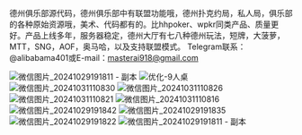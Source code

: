 德州俱乐部源代码，德州俱乐部中有联盟功能哦，德州扑克约局，私人局，俱乐部的各种原始资源哦，美术、代码都有的。比hhpoker、wpkr同类产品、质量更好。产品上线多年，服务器稳定，德州大厅有七八种德州玩法，短牌，大菠萝，MTT，SNG，AOF，奥马哈，以及支持联盟模式。
Telegram联系： @alibabama401或E-mail：masterai918@gmail.com


![微信图片_20241029191811 - 副本](https://github.com/user-attachments/assets/31da98f9-d812-4501-9756-d7e9efe08f12)
![优化-9人桌](https://github.com/user-attachments/assets/1dc7be3e-eee3-4bfb-98ef-27b428bcc3fa)
![微信图片_20241031110830](https://github.com/user-attachments/assets/af9ed4cc-a4fb-4901-a96b-3b3cf7abaaf1)
![微信图片_20241031110826](https://github.com/user-attachments/assets/fc8b80b7-7732-4a70-9ff3-99e3c6004db5)
![微信图片_20241031110821](https://github.com/user-attachments/assets/cac8a5e5-7898-45c2-ad19-0be183961f00)
![微信图片_20241031110816](https://github.com/user-attachments/assets/1d991a2f-1315-4a2d-932d-57002f0d36d8)
![微信图片_20241029191842](https://github.com/user-attachments/assets/c5b8c91f-4eaa-4391-a6b8-f3ac17a0003c)
![微信图片_20241029191835](https://github.com/user-attachments/assets/5ac3245e-d395-4837-b347-dcffd94daf14)
![微信图片_20241029191822](https://github.com/user-attachments/assets/50a898dc-2e69-471b-9022-cc18eb7b5f69)
![微信图片_20241029191811 - 副本](https://github.com/user-attachments/assets/ac84cd0c-6eea-4009-ad63-2bcb574847cb)
